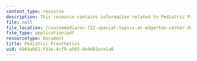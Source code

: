 ```yaml
---
content_type: resource
description: This resource contains information related to Pediatric Prosthetics.
file: null
file_location: /coursemedia/ec-722-special-topics-at-edgerton-center-developing-world-prosthetics-spring-2010/6864ab61f33e4cf9a565de4d91ece1a6_MITEC_722S10_PediatricPros.pdf
file_type: application/pdf
resourcetype: Document
title: Pediatric Prosthetics
uid: 6864ab61-f33e-4cf9-a565-de4d91ece1a6
---
```

